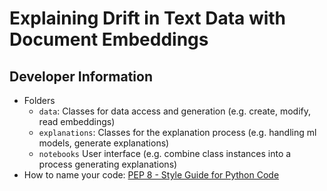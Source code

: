 # Explaining Drift in Text Data with Document Embeddings

## Developer Information

- Folders
    - `data`: Classes for data access and generation (e.g. create, modify, read embeddings)
    - `explanations`: Classes for the explanation process (e.g. handling ml models, generate explanations)
    - `notebooks` User interface (e.g. combine class instances into a process generating explanations)
- How to name your code: [PEP 8 - Style Guide for Python Code](https://www.python.org/dev/peps/pep-0008/#package-and-module-names)
